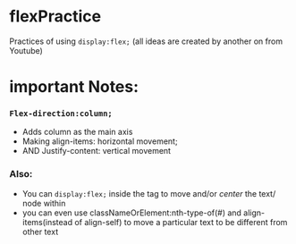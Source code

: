 # flexPractice
Practices of using `display:flex;` (all ideas are created by another on from Youtube)
# important Notes:
### `Flex-direction:column;`
- Adds column as the main axis
- Making align-items: horizontal movement;
- AND Justify-content: vertical movement
### Also:
- You can `display:flex;` inside the tag to move and/or *center* the text/ node within
- you can even use classNameOrElement:nth-type-of(#) and align-items(instead of align-self) to move a particular text to be different from other text
